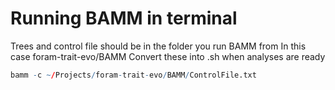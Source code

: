 # Running BAMM in terminal

Trees and control file should be in the folder you run BAMM from
In this case foram-trait-evo/BAMM
Convert these into .sh when analyses are ready

```r
bamm -c ~/Projects/foram-trait-evo/BAMM/ControlFile.txt
```